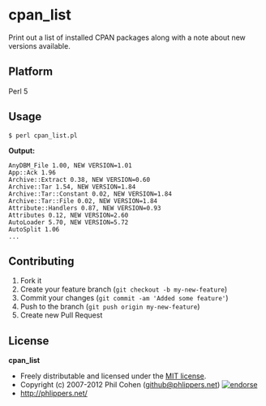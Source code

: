 # cpan_list

Print out a list of installed CPAN packages along with a note about new versions available.


## Platform

Perl 5


## Usage

```
$ perl cpan_list.pl
```

**Output:**

```
AnyDBM_File 1.00, NEW VERSION=1.01
App::Ack 1.96
Archive::Extract 0.38, NEW VERSION=0.60
Archive::Tar 1.54, NEW VERSION=1.84
Archive::Tar::Constant 0.02, NEW VERSION=1.84
Archive::Tar::File 0.02, NEW VERSION=1.84
Attribute::Handlers 0.87, NEW VERSION=0.93
Attributes 0.12, NEW VERSION=2.60
AutoLoader 5.70, NEW VERSION=5.72
AutoSplit 1.06
...
```

## Contributing

1. Fork it
2. Create your feature branch (`git checkout -b my-new-feature`)
3. Commit your changes (`git commit -am 'Added some feature'`)
4. Push to the branch (`git push origin my-new-feature`)
5. Create new Pull Request


## License

**cpan_list**

* Freely distributable and licensed under the [MIT license](http://phlipper.mit-license.org/2007-2012/license.html).
* Copyright (c) 2007-2012 Phil Cohen (github@phlippers.net) [![endorse](http://api.coderwall.com/phlipper/endorsecount.png)](http://coderwall.com/phlipper)
* http://phlippers.net/
